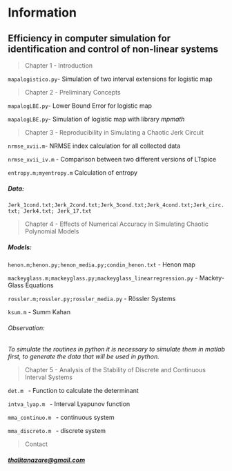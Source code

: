 # Information

## Efficiency in computer simulation for identification and control of non-linear systems

> Chapter 1 - Introduction

```mapalogistico.py```- Simulation of two interval extensions for logistic map

> Chapter 2 - Preliminary Concepts

```mapalogLBE.py```- Lower Bound Error for logistic map

```mapalogLBE.py```- Simulation of logistic map with library _mpmath_

> Chapter 3 - Reproducibility in Simulating a Chaotic Jerk Circuit

```nrmse_xvii.m```- NRMSE index calculation for all collected data

```nrmse_xvii_iv.m``` - Comparison between two different versions of LTspice

```entropy.m;myentropy.m``` Calculation of entropy

##### Data:

```Jerk_1cond.txt;Jerk_2cond.txt;Jerk_3cond.txt;Jerk_4cond.txt;Jerk_circ.txt; Jerk4.txt; Jerk_17.txt```

> Chapter 4 - Effects of Numerical Accuracy in Simulating Chaotic Polynomial Models

##### Models:

```henon.m;henon.py;henon_media.py;condin_henon.txt``` - Henon map

```mackeyglass.m;mackeyglass.py;mackeyglass_linearregression.py``` - Mackey-Glass Equations

```rossler.m;rossler.py;rossler_media.py``` - Rössler Systems

```ksum.m``` - Summ Kahan

###### Observation:

_To simulate the routines in python it is necessary to simulate them in matlab first, to generate the data that will be used in python._

> Chapter 5 - Analysis of the Stability of Discrete and Continuous Interval Systems

```det.m ``` - Function to calculate the determinant

```intva_lyap.m ``` - Interval Lyapunov function

```mma_continuo.m ``` - continuous system

```mma_discreto.m ``` - discrete system

> Contact

##### thalitanazare@gmail.com
